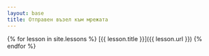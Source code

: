 ```yaml
---
layout: base
title: Отправен възел към мрежата
---
```

{% for lesson in site.lessons %}
[{{ lesson.title }}]({{ lesson.url }})
{% endfor %}
